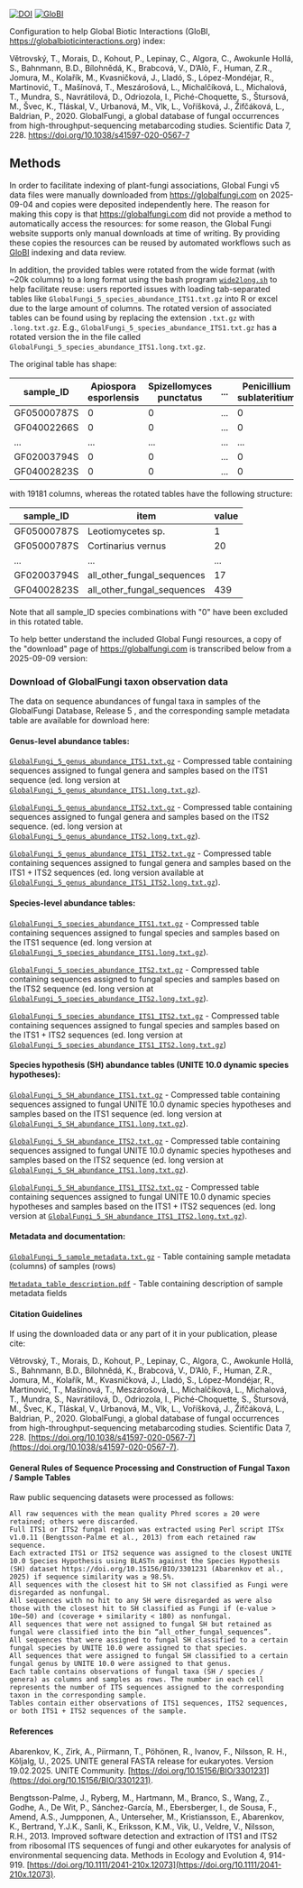 [![DOI](https://zenodo.org/badge/DOI/10.5281/zenodo.17081764.svg)](https://doi.org/10.5281/zenodo.17081764) [![GloBI](https://api.globalbioticinteractions.org/interaction.svg?accordingTo=globi:globalbioticinteractions/globalfungi&refutes=true&refutes=false)](https://globalbioticinteractions.org/?accordingTo=globi:globalbioticinteractions/globalfungi)

Configuration to help Global Biotic Interactions (GloBI, https://globalbioticinteractions.org) index: 

Větrovský, T., Morais, D., Kohout, P., Lepinay, C., Algora, C., Awokunle Hollá, S., Bahnmann, B.D., Bílohnědá, K., Brabcová, V., D’Alò, F., Human, Z.R., Jomura, M., Kolařík, M., Kvasničková, J., Lladó, S., López-Mondéjar, R., Martinović, T., Mašínová, T., Meszárošová, L., Michalčíková, L., Michalová, T., Mundra, S., Navrátilová, D., Odriozola, I., Piché-Choquette, S., Štursová, M., Švec, K., Tláskal, V., Urbanová, M., Vlk, L., Voříšková, J., Žifčáková, L., Baldrian, P., 2020. GlobalFungi, a global database of fungal occurrences from high-throughput-sequencing metabarcoding studies. Scientific Data 7, 228. https://doi.org/10.1038/s41597-020-0567-7

## Methods 

In order to facilitate indexing of plant-fungi associations, Global Fungi v5 data files were manually downloaded from https://globalfungi.com on 2025-09-04 and copies were deposited independently here. The reason for making this copy is that https://globalfungi.com did not provide a method to automatically access the resources: for some reason, the Global Fungi website supports only manual downloads at time of writing. By providing these copies the resources can be reused by automated workflows such as [GloBI](https://globalbioticinteractions.org) indexing and data review. 

In addition, the provided tables were rotated from the wide format (with ~20k columns) to a long format using the bash program [```wide2long.sh```](./wide2long.sh) to help facilitate reuse: users reported issues with loading tab-separated tables like ```GlobalFungi_5_species_abundance_ITS1.txt.gz``` into R or excel due to the large amount of columns. The rotated version of associated tables can be found using by replacing the extension ```.txt.gz``` with ```.long.txt.gz```. E.g., ```GlobalFungi_5_species_abundance_ITS1.txt.gz``` has a rotated version the in the file called ```GlobalFungi_5_species_abundance_ITS1.long.txt.gz```.

The original table has shape:

| sample_ID | Apiospora esporlensis | Spizellomyces punctatus | ... | Penicillium sublateritium | Atla wheldonii | all_other_fungal_sequences |
| --- | --- | --- | --- | --- | --- | --- |
| GF05000787S | 0 | 0 | ... | 0 | 0 | 1752 |
| GF04002266S | 0 | 0 | ... | 0 | 0 | 95044 |
| ... | ... | ... | ... | ... | ... | ... |
| GF02003794S | 0 | 0 | ... | 0 | 0 | 17 |
| GF04002823S | 0 | 0 | ... | 0 | 0 | 439 |

with 19181 columns, whereas the rotated tables have the following structure:

| sample_ID | item | value |
| --- | --- | --- |
| GF05000787S | Leotiomycetes sp. | 1 |
| GF05000787S | Cortinarius vernus | 20 |
| ... | ... | ... |
| GF02003794S | all_other_fungal_sequences | 17 |
| GF04002823S | all_other_fungal_sequences | 439 |

Note that all sample_ID species combinations with "0" have been excluded in this rotated table.

To help better understand the included Global Fungi resources, a copy of the "download" page of https://globalfungi.com is transcribed below from a 2025-09-09 version:

### Download of GlobalFungi taxon observation data
The data on sequence abundances of fungal taxa in samples of the GlobalFungi Database, Release 5 , and the corresponding sample metadata table are available for download here:

#### Genus-level abundance tables:
[```GlobalFungi_5_genus_abundance_ITS1.txt.gz```](GlobalFungi_5_genus_abundance_ITS1.txt.gz) - Compressed table containing sequences assigned to fungal genera and samples based on the ITS1 sequence (ed. long version at [```GlobalFungi_5_genus_abundance_ITS1.long.txt.gz```](GlobalFungi_5_genus_abundance_ITS1.longtxt.gz)).

[```GlobalFungi_5_genus_abundance_ITS2.txt.gz```](GlobalFungi_5_genus_abundance_ITS2.txt.gz) - Compressed table containing sequences assigned to fungal genera and samples based on the ITS2 sequence. (ed. long version at [```GlobalFungi_5_genus_abundance_ITS2.long.txt.gz```](GlobalFungi_5_genus_abundance_ITS2.long.txt.gz)).

[```GlobalFungi_5_genus_abundance_ITS1_ITS2.txt.gz```](GlobalFungi_5_genus_abundance_ITS1_ITS2.txt.gz) - Compressed table containing sequences assigned to fungal genera and samples based on the ITS1 + ITS2 sequences (ed. long version available at [```GlobalFungi_5_genus_abundance_ITS1_ITS2.long.txt.gz```](GlobalFungi_5_genus_abundance_ITS1_ITS2.long.txt.gz)).

#### Species-level abundance tables:
[```GlobalFungi_5_species_abundance_ITS1.txt.gz```](GlobalFungi_5_species_abundance_ITS1.txt.gz) - Compressed table containing sequences assigned to fungal species and samples based on the ITS1 sequence (ed. long version at [```GlobalFungi_5_species_abundance_ITS1.long.txt.gz```](GlobalFungi_5_species_abundance_ITS1.long.txt.gz)).

[```GlobalFungi_5_species_abundance_ITS2.txt.gz```](GlobalFungi_5_species_abundance_ITS2.txt.gz) - Compressed table containing sequences assigned to fungal species and samples based on the ITS2 sequence (ed. long version at [```GlobalFungi_5_species_abundance_ITS2.long.txt.gz```](GlobalFungi_5_species_abundance_ITS2.long.txt.gz)).

[```GlobalFungi_5_species_abundance_ITS1_ITS2.txt.gz```](GlobalFungi_5_species_abundance_ITS1_ITS2.txt.gz) - Compressed table containing sequences assigned to fungal species and samples based on the ITS1 + ITS2 sequences (ed. long version at [```GlobalFungi_5_species_abundance_ITS1_ITS2.long.txt.gz```](GlobalFungi_5_species_abundance_ITS1_ITS2.long.txt.gz))

#### Species hypothesis (SH) abundance tables (UNITE 10.0 dynamic species hypotheses):
[```GlobalFungi_5_SH_abundance_ITS1.txt.gz```](GlobalFungi_5_SH_abundance_ITS1.txt.gz) - Compressed table containing sequences assigned to fungal UNITE 10.0 dynamic species hypotheses and samples based on the ITS1 sequence (ed. long version at [```GlobalFungi_5_SH_abundance_ITS1.long.txt.gz```](GlobalFungi_5_SH_abundance_ITS1.long.txt.gz)).

[```GlobalFungi_5_SH_abundance_ITS2.txt.gz```](GlobalFungi_5_SH_abundance_ITS2.txt.gz) - Compressed table containing sequences assigned to fungal UNITE 10.0 dynamic species hypotheses and samples based on the ITS2 sequence (ed. long version at [```GlobalFungi_5_SH_abundance_ITS1.long.txt.gz```](GlobalFungi_5_SH_abundance_ITS1.long.txt.gz)).

[```GlobalFungi_5_SH_abundance_ITS1_ITS2.txt.gz```](GlobalFungi_5_SH_abundance_ITS1_ITS2.txt.gz) - Compressed table containing sequences assigned to fungal UNITE 10.0 dynamic species hypotheses and samples based on the ITS1 + ITS2 sequences (ed. long version at [```GlobalFungi_5_SH_abundance_ITS1_ITS2.long.txt.gz```](GlobalFungi_5_SH_abundance_ITS1_ITS2.long.txt.gz)).

#### Metadata and documentation:
[```GlobalFungi_5_sample_metadata.txt.gz```](GlobalFungi_5_sample_metadata.txt.gz) - Table containing sample metadata (columns) of samples (rows)

[```Metadata_table_description.pdf```](Metadata_table_description.pdf) - Table containing description of sample metadata fields

#### Citation Guidelines

If using the downloaded data or any part of it in your publication, please cite:

Větrovský, T., Morais, D., Kohout, P., Lepinay, C., Algora, C., Awokunle Hollá, S., Bahnmann, B.D., Bílohnědá, K., Brabcová, V., D’Alò, F., Human, Z.R., Jomura, M., Kolařík, M., Kvasničková, J., Lladó, S., López-Mondéjar, R., Martinović, T., Mašínová, T., Meszárošová, L., Michalčíková, L., Michalová, T., Mundra, S., Navrátilová, D., Odriozola, I., Piché-Choquette, S., Štursová, M., Švec, K., Tláskal, V., Urbanová, M., Vlk, L., Voříšková, J., Žifčáková, L., Baldrian, P., 2020. GlobalFungi, a global database of fungal occurrences from high-throughput-sequencing metabarcoding studies. Scientific Data 7, 228.
[https://doi.org/10.1038/s41597-020-0567-7](https://doi.org/10.1038/s41597-020-0567-7).

#### General Rules of Sequence Processing and Construction of Fungal Taxon / Sample Tables

Raw public sequencing datasets were processed as follows:

    All raw sequences with the mean quality Phred scores ≥ 20 were retained; others were discarded.
    Full ITS1 or ITS2 fungal region was extracted using Perl script ITSx v1.0.11 (Bengtsson-Palme et al., 2013) from each retained raw sequence.
    Each extracted ITS1 or ITS2 sequence was assigned to the closest UNITE 10.0 Species Hypothesis using BLASTn against the Species Hypothesis (SH) dataset https://doi.org/10.15156/BIO/3301231 (Abarenkov et al., 2025) if sequence similarity was ≥ 98.5%.
    All sequences with the closest hit to SH not classified as Fungi were disregarded as nonfungal.
    All sequences with no hit to any SH were disregarded as were also those with the closest hit to SH classified as Fungi if (e-value > 10e−50) and (coverage + similarity < 180) as nonfungal.
    All sequences that were not assigned to fungal SH but retained as fungal were classified into the bin “all_other_fungal_sequences”.
    All sequences that were assigned to fungal SH classified to a certain fungal species by UNITE 10.0 were assigned to that species.
    All sequences that were assigned to fungal SH classified to a certain fungal genus by UNITE 10.0 were assigned to that genus.
    Each table contains observations of fungal taxa (SH / species / genera) as columns and samples as rows. The number in each cell represents the number of ITS sequences assigned to the corresponding taxon in the corresponding sample.
    Tables contain either observations of ITS1 sequences, ITS2 sequences, or both ITS1 + ITS2 sequences of the sample.

#### References

Abarenkov, K., Zirk, A., Piirmann, T., Pöhönen, R., Ivanov, F., Nilsson, R. H., Kõljalg, U., 2025. UNITE general FASTA release for eukaryotes. Version 19.02.2025. UNITE Community. [https://doi.org/10.15156/BIO/3301231](https://doi.org/10.15156/BIO/3301231).

Bengtsson-Palme, J., Ryberg, M., Hartmann, M., Branco, S., Wang, Z., Godhe, A., De Wit, P., Sánchez-García, M., Ebersberger, I., de Sousa, F., Amend, A.S., Jumpponen, A., Unterseher, M., Kristiansson, E., Abarenkov, K., Bertrand, Y.J.K., Sanli, K., Eriksson, K.M., Vik, U., Veldre, V., Nilsson, R.H., 2013. Improved software detection and extraction of ITS1 and ITS2 from ribosomal ITS sequences of fungi and other eukaryotes for analysis of environmental sequencing data. Methods in Ecology and Evolution 4, 914-919. [https://doi.org/10.1111/2041-210x.12073](https://doi.org/10.1111/2041-210x.12073).

 

